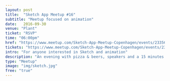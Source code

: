 ```yaml
---
layout: post
title:  "Sketch App Meetup #16"
subtitle: "Meetup focused on animation"
date:   2016-09-30
venue: "Plant"
ticket: "RSVP"
time: "06:00pm"
href: "https://www.meetup.com/Sketch-App-Meetup-Copenhagen/events/233561622/"
tickets: "https://www.meetup.com/Sketch-App-Meetup-Copenhagen/events/233561622/"
intro: "For anyone interested in Sketch and animation"
description: "An evening with pizza & beers, speakers and a 15 minutes SketchOff to show your skills and fight for honor and glory."
type: "Meetup"
image: "img/sketch.jpg"
free: "true"
---
```

<!-- fill in the URL of your event host page if you haven't enough information for a detail page, so the event link won't point on the detail page at all -->
